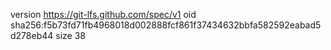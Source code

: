version https://git-lfs.github.com/spec/v1
oid sha256:f5b73fd71fb4968018d002888fcf861f37434632bbfa582592eabad5d278eb44
size 38
